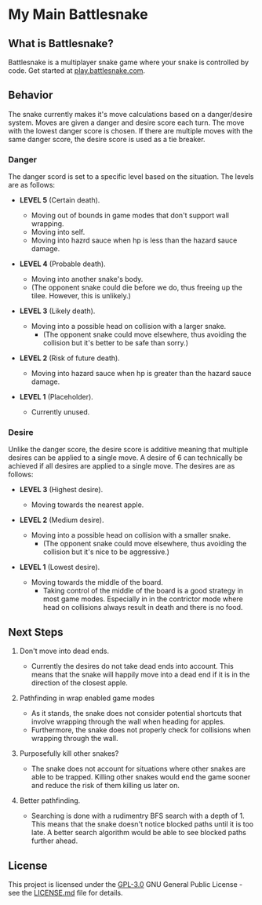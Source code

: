 # My Main Battlesnake

## What is Battlesnake?

Battlesnake is a multiplayer snake game where your snake is controlled by code. Get started at [play.battlesnake.com](https://play.battlesnake.com).

## Behavior

The snake currently makes it's move calculations based on a danger/desire system. Moves are given a danger and desire score each turn. The move with the lowest danger score is chosen. If there are multiple moves with the same danger score, the desire score is used as a tie breaker.

### Danger

The danger scord is set to a specific level based on the situation. The levels are as follows:

- **LEVEL 5** (Certain death).
  - Moving out of bounds in game modes that don't support wall wrapping.
  - Moving into self.
  - Moving into hazrd sauce when hp is less than the hazard sauce damage.

- **LEVEL 4** (Probable death).
  - Moving into another snake's body.
  - (The opponent snake could die before we do, thus freeing up the tilee. However, this is unlikely.)

- **LEVEL 3** (Likely death).
  - Moving into a possible head on collision with a larger snake.
    - (The opponent snake could move elsewhere, thus avoiding the collision but it's better to be safe than sorry.)

- **LEVEL 2** (Risk of future death).
  - Moving into hazard sauce when hp is greater than the hazard sauce damage.

- **LEVEL 1** (Placeholder).
  - Currently unused.

### Desire

Unlike the danger score, the desire score is additive meaning that multiple desires can be applied to a single move. A desire of 6 can technically be achieved if all desires are applied to a single move. The desires are as follows:

- **LEVEL 3** (Highest desire).
  - Moving towards the nearest apple.

- **LEVEL 2** (Medium desire).
  - Moving into a possible head on collision with a smaller snake.
    - (The opponent snake could move elsewhere, thus avoiding the collision but it's nice to be aggressive.)

- **LEVEL 1** (Lowest desire).
  - Moving towards the middle of the board.
    - Taking control of the middle of the board is a good strategy in most game modes. Especially in in the contrictor mode where head on collisions always result in death and there is no food.

## Next Steps

1. Don't move into dead ends.
    - Currently the desires do not take dead ends into account. This means that the snake will happily move into a dead end if it is in the direction of the closest apple.

2. Pathfinding in wrap enabled game modes
    - As it stands, the snake does not consider potential shortcuts that involve wrapping through the wall when heading for apples.
    - Furthermore, the snake does not properly check for collisions when wrapping through the wall.

3. Purposefully kill other snakes?
    - The snake does not account for situations where other snakes are able to be trapped. Killing other snakes would end the game sooner and reduce the risk of them killing us later on.

4. Better pathfinding.
    - Searching is done with a rudimentry BFS search with a depth of 1. This means that the snake doesn't notice blocked paths until it is too late. A better search algorithm would be able to see blocked paths further ahead.

## License

This project is licensed under the [GPL-3.0](LICENSE.md)
GNU General Public License - see the [LICENSE.md](LICENSE.md) file for details.
